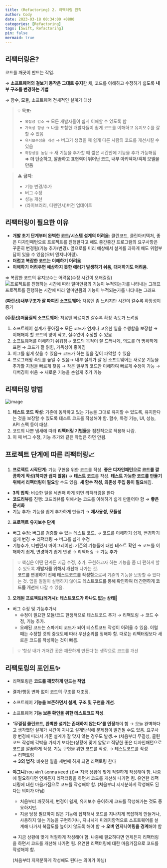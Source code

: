 ```yaml
---
title: (Refactoring) 2. 리팩터링 원칙
author: Cody
date: 2023-03-18 00:34:00 +0800
categories: [Refactoring]
tags: [Swift, Refactoring]
pin: false
mermaid: true
---
```

## **리팩터링은?**

코드를 깨끗이 만드는 작업.

→ **소프트웨어의 겉보기 동작은 그대로 유지**한 채, 코드를 이해하고 수정하기 쉽도록 **내부 구조를 변경하는 기법**

→ 함수, 모듈, 소프트웨어 전체적인 설계가 대상


>💡 **목표:**   
> - `복잡성 감소` → 모든 개발자들이 쉽게 이해할 수 있도록 함   
> - `가독성 향상` → 나를 포함한 개발자들이 쉽게 코드를 이해하고 유지보수를 잘 할 수 있음   
> - `유지보수성을 개선` → 버그가 생겼을 때 쉽게 다른 사람의 코드를 개선시킬 수 있음   
> - `확장성을 높임` → 새 기능을 추가할 때 짧은 시간안에 기능을 추가 가능해짐   
> **⇒ 더 단순하고, 깔끔하고 표현력이 뛰어난 코드, 내부 아키텍처/객체 모델을 만듬**   



>⚠️ **금지:**   
> - 기능 변경/추가   
> - 버그 수정   
> - 성능 개선   
> - (라이브러리, 디펜던시)버전 업데이트   


## **리팩터링이 필요한 이유**

- **개발 초기 단계부터 완벽한 코드/시스템 설계의 어려움**: 클린코드, 클린아키텍처, 좋은 디자인패턴으로 프로젝트를 진행한다고 해도 중간중간 프로그램의 요구사항은 꾸준히 변경됨(기능 추가/변경). 앞으로를 미리 예상에서 설계를 과하게 해도 위험부담이 있을 수 있음(오버 엔지니어링).
- **더럽고 복잡한 코드는 이해하기 어려움**
- **이해하기 어려우면 예상하지 못한 에러가 발생하기 쉬움, 대처하기도 어려움**.

⇒ 복잡한 코드의 유지보수는 어려움(수정 시간이 오래걸림)
![프로젝트를 진행하는 시간에 따라 얼마만큼의 기능이 누적되는가를 나타내는 그래프](https://github.com/swiftycody/swiftycody.github.io/assets/9062513/00078a09-362e-4220-a009-9b3e16b0ab4e)
프로젝트를 진행하는 시간에 따라 얼마만큼의 기능이 누적되는가를 나타내는 그래프

**(파란선)내부구조가 잘 짜여진 소프트웨어**: 처음엔 좀 느리지만 시간이 갈수록 확장성이 증가

**(주황선)저품질의 소프트웨어**: 처음엔 빠르지만 갈수록 확장 속도가 느려짐

1. 소프트웨어 설계가 좋아짐→ 모든 코드가 언제나 고유한 일을 수행함을 보장함 → 이해해야 할 코드의 양이 작고, 실수없이 수정할 수 있음
2. 소프트웨어를 이해하기 쉬워짐→ 코드의 목적이 잘 드러나게, 의도를 더 명확하게 표현 → 코드가 잘 읽힘, 가독성이 좋아짐
3. 버그를 쉽게 찾을 수 있음→ 코드가 하는 일을 깊이 파악할 수 있음
4. 프로그래밍 속도를 높일 수 있음→ 내부 설계가 잘 된 소프트웨어는 새로운 기능을 추가할 지점을 빠르게 찾음 → 작은 일부의 코드만 이해하여 빠르게 수정이 가능 → 디버깅이 쉬움 → 새로운 기능을 손쉽게 추가 가능

## **리팩터링 방법**
![image](https://github.com/swiftycody/swiftycody.github.io/assets/9062513/f1b27c98-bc05-4f27-8222-2a95b736cd96)

1. **테스트 코드 작성**: 기존에 동작하고 있는 기능을 그대로 유지할 수 있도록, 유지한다는 것을 보장할 수 있도록 테스트 코드를 작성해야 함. 함수, 특정 기능, UI, 성능, API 스펙 등이 대상.
2. 코드의 나쁜 냄새에 따라 **리팩터링 기법들**을 점진적으로 적용해 나감.
3. 이 때 버그 수정, 기능 추가와 같은 작업은 하면 안됨.

## **프로젝트 단계에 따른 리팩터링📈**

1. **프로젝트 시작단계**: 기능 구현을 위한 코드를 작성. **좋은 디자인패턴으로 코드를 깔끔하게 작성(하지만 쉽지 않음)** → **테스트 코드**를 작성. **테스트 가능한 코드를 만들기 위해서 리팩터링이 필요**할 수도 있음. **새 함수 작성, 의존성 주입 등이 필요**해짐.
- **3의 법칙**: 비슷한 일을 세번째 하게 되면 리팩터링을 한다
- **코드리뷰**를 진행: 코드리뷰를 위해서는 코드를 이해하기 쉽게 만들어야 함 → **좋은 문서화**
- 기능 추가: 기능을 쉽게 추가하게 만들기 → **재사용성, 모듈성**

2. **프로젝트 유지보수 단계**
- 버그 수정: 버그를 검증할 수 있는 테스트 코드. → 코드를 이해하기 쉽게, 변경하기 쉽게 변경 → 리팩터링 → 버그를 쉽게 수정
- 기능추가, 디펜던시 마이그레이션: 기존의 기능들에 대한 테스트 확인 → 코드를 이해하기 쉽게, 변경하기 쉽게 변경 → 리팩터링 → 기능 추가


>💡 핵심은 어떤 단계든 지금 수정, 추가, 구현하고자 하는 기능을 좀 더 편하게 할 수 있도록 **개발자를 위해서 개선**해 나가는 것.   
**코드를 변경하기 전에 테스트코드를 작성함**으로써 기존의 기능을 보장할 수 있다는 것. 앱을 일일이 실행하지 않아도 **테스트코드를 통해 확인하여 더 간편하게 코드를 개선**해 나갈 수 있음.


3. **오래된 프로젝트(레거시): 테스트코드가 하나도 없는 상태🚩**
- 버그 수정 및 기능추가시
    - 수정이 필요한 모듈/코드 한정적으로 테스트코드 추가 → 리팩토링 → 코드 수정, 기능 추가.
    - 오래된 코드는 스파게티 코드가 되어 테스트코드 작성이 어려울 수 있음. 이럴 때는 수정할 것의 중요도에 따라 우선순위를 정해야 함. 때로는 리팩터링보다 새로운 코드를 작성하는 것이 빠름.


>💡 ‘항상 내가 거쳐간 곳은 깨끗하게 만든다’는 생각으로 코드를 개선


## **리팩토링의 포인트✨**

- 리팩토링은 **코드를 깨끗하게 만드는 작업**.
- 결과/행동 변화 없이 코드의 구조를 재조정.
- 소프트웨어 **기능을 보존하면서 설계, 구조 및 구현을 개선**.
- 소프트웨어 **기능 보존 확인을 위한 테스트코드 작성**.
- **‘무결점 클린코드, 완벽한 설계는 존재하지 않는다’를 인정**해야 함 → 오늘 완벽하다고 생각했던 설계가 시간이 지나고 설계방식에 문제점이 발견될 수도 있음. 요구사항 변경에 따라서 기존 설계가 잘 맞지 않는 경우도 발생.→ (처음부터 무결성, 클린코드 작성에 각박을 가지기 보다는)상황에 맞게 알맞고 적당한 좋은 디자인패턴으로 코드를 깔끔하게 작성. 기능 구현을 위한 코드를 작성.
→ 테스트코드를 작성   
→ 리팩토링   
→ **3의 법칙**: 비슷한 일을 세번째 하게 되면 리팩토링 한다   
- **야그니**(`Y`ou `A`in’t `G`onna `N`eed `I`t)⇒ 지금 상황에 맞게 적절하게 작성해야 함. 나중에 필요하다면 언제든지 리팩터링을 하면서 코드를 개선해 나가면 됨. 유연한 리팩터링에 대한 마음가짐으로 코드를 작성해야 함. (처음부터 지저분하게 작성해도 된다는 의미가 아님)
    - 처음부터 깨끗하게, 변경이 쉽게, 유지보수 용이하게 코드를 작성해가는 것도 중요하지만.
    - 지금 당장 필요하지 않은 기능에 집착해서 코드를 지나치게 복잡하게 만들거나, 사용하지 않는 기능을 구현하거나, 지나치게 미래지향적으로 소프트웨어를 설계해 나가서 복잡도를 높이지 않도록 해야 함 → **오버 엔지니어링을 경계**해야 함
    
    ⇒ 지금 상황에 맞게 적절하게 작성해야 함. 나중에 필요하다면 언제든지 리팩터링을 하면서 코드를 개선해 나가면 됨. 유연한 리팩터링에 대한 마음가짐으로 코드를 작성해야 함.
    
    (처음부터 지저분하게 작성해도 된다는 의미가 아님)